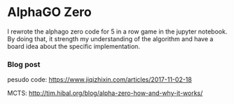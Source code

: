 # AlphaGO Zero

I rewrote the alphago zero code for 5 in a row game in the jupyter notebook. By doing that, it
strength my understanding of the algorithm and have a board idea about the specific implementation. 

### Blog post
pesudo code: https://www.jiqizhixin.com/articles/2017-11-02-18 


MCTS: http://tim.hibal.org/blog/alpha-zero-how-and-why-it-works/
